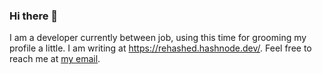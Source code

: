 ### Hi there 👋

I am a developer currently between job, using this time for grooming my profile a little. I am writing at https://rehashed.hashnode.dev/. Feel free to reach me at [my email](chandresh.code@gmail.com). 
<!--
**chandreshkkhatri/chandreshkkhatri** is a ✨ _special_ ✨ repository because its `README.md` (this file) appears on your GitHub profile.

Here are some ideas to get you started:

- 🔭 I’m currently working on ...
- 🌱 I’m currently learning ...
- 👯 I’m looking to collaborate on ...
- 🤔 I’m looking for help with ...
- 💬 Ask me about ...
- 📫 How to reach me: ...
- 😄 Pronouns: ...
- ⚡ Fun fact: ...
-->
